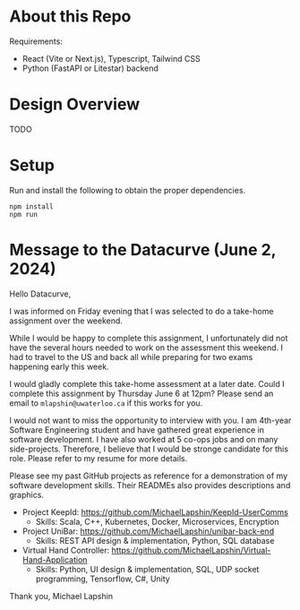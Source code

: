 # About this Repo
Requirements:
- React (Vite or Next.js), Typescript, Tailwind CSS
- Python (FastAPI or Litestar) backend

# Design Overview
TODO

# Setup
Run and install the following to obtain the proper dependencies.
```
npm install
npm run
```

# Message to the Datacurve (June 2, 2024)
Hello Datacurve,

I was informed on Friday evening that I was selected to do a take-home assignment over the weekend.

While I would be happy to complete this assignment, I unfortunately did not have the several hours needed to work on the assessment this weekend. I had to travel to the US and back all while preparing for two exams happening early this week.

I would gladly complete this take-home assessment at a later date. Could I complete this assignment by Thursday June 6 at 12pm? Please send an email to `mlapshin@uwaterloo.ca` if this works for you.

I would not want to miss the opportunity to interview with you. I am 4th-year Software Engineering student and have gathered great experience in software development. I have also worked at 5 co-ops jobs and on many side-projects. Therefore, I believe that I would be stronge candidate for this role. Please refer to my resume for more details.

Please see my past GitHub projects as reference for a demonstration of my software development skills. Their READMEs also provides descriptions and graphics.
- Project KeepId: https://github.com/MichaelLapshin/KeepId-UserComms
  - Skills: Scala, C++, Kubernetes, Docker, Microservices, Encryption
- Project UniBar: https://github.com/MichaelLapshin/unibar-back-end
  - Skills: REST API design & implementation, Python, SQL database
- Virtual Hand Controller: https://github.com/MichaelLapshin/Virtual-Hand-Application
  - Skills: Python, UI design & implementation, SQL, UDP socket programming, Tensorflow, C#, Unity 

Thank you,
Michael Lapshin
